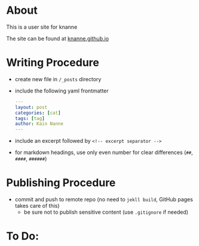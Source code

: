 # About
This is a user site for knanne

The site can be found at [knanne.github.io](https://knanne.github.io)

# Writing Procedure

- create new file in `/_posts` directory  
- include the following yaml frontmatter  

    ```yaml
    ---
    layout: post
    categories: [cat]
    tags: [tag]
    author: Kain Nanne
    ---
    ```

- include an excerpt followed by `<!-- excerpt separator -->`
- for markdown headings, use only even number for clear differences (`##`, `####`, `######`)

# Publishing Procedure

- commit and push to remote repo (no need to `jekll build`, GitHub pages takes care of this)
  - be sure not to publish sensitive content (use `.gitignore` if needed)

# To Do:
